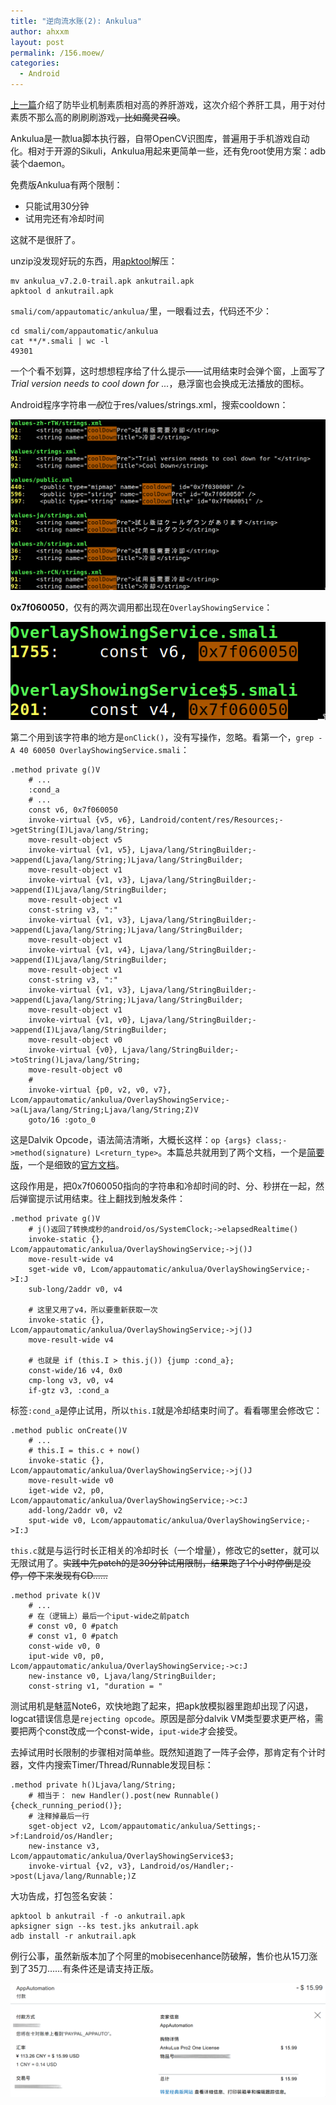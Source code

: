 ```yaml
---
title: "逆向流水账(2): Ankulua"
author: ahxxm
layout: post
permalink: /156.moew/
categories:
  - Android
---
```


[上一篇](https://ahxxm.com/155.moew/)介绍了防毕业机制素质相对高的养肝游戏，这次介绍个养肝工具，用于对付素质不那么高的刷刷刷游戏<del>，比如魔灵召唤</del>。

Ankulua是一款lua脚本执行器，自带OpenCV识图库，普遍用于手机游戏自动化。相对于开源的Sikuli，Ankulua用起来更简单一些，还有免root使用方案：adb装个daemon。

免费版Ankulua有两个限制：

- 只能试用30分钟
- 试用完还有冷却时间

这就不是很肝了。

unzip没发现好玩的东西，用[apktool](https://ibotpeaches.github.io/Apktool/)解压：
```
mv ankulua_v7.2.0-trail.apk ankutrail.apk
apktool d ankutrail.apk
```

`smali/com/appautomatic/ankulua/`里，一眼看过去，代码还不少：

```
cd smali/com/appautomatic/ankulua
cat **/*.smali | wc -l
49301
```

一个个看不划算，这时想想程序给了什么提示——试用结束时会弹个窗，上面写了*Trial version needs to cool down for ...*，悬浮窗也会换成无法播放的图标。

Android程序字符串*一般*位于res/values/strings.xml，搜索cooldown：

<img class="alignnone" src="https://raw.githubusercontent.com/ahxxm/ahxxm.github.io/master/images/ankulua/cooldown.png">

**0x7f060050**，仅有的两次调用都出现在`OverlayShowingService`：

<img class="alignnone" src="https://raw.githubusercontent.com/ahxxm/ahxxm.github.io/master/images/ankulua/cooldown-prompt.png">

第二个用到该字符串的地方是`onClick()`，没有写操作，忽略。看第一个，`grep -A 40 60050 OverlayShowingService.smali`：

```
.method private g()V 
    # ...
    :cond_a
    # ...
    const v6, 0x7f060050
    invoke-virtual {v5, v6}, Landroid/content/res/Resources;->getString(I)Ljava/lang/String;
    move-result-object v5
    invoke-virtual {v1, v5}, Ljava/lang/StringBuilder;->append(Ljava/lang/String;)Ljava/lang/StringBuilder;
    move-result-object v1
    invoke-virtual {v1, v3}, Ljava/lang/StringBuilder;->append(I)Ljava/lang/StringBuilder;
    move-result-object v1
    const-string v3, ":"
    invoke-virtual {v1, v3}, Ljava/lang/StringBuilder;->append(Ljava/lang/String;)Ljava/lang/StringBuilder;
    move-result-object v1
    invoke-virtual {v1, v4}, Ljava/lang/StringBuilder;->append(I)Ljava/lang/StringBuilder;
    move-result-object v1
    const-string v3, ":"
    invoke-virtual {v1, v3}, Ljava/lang/StringBuilder;->append(Ljava/lang/String;)Ljava/lang/StringBuilder;
    move-result-object v1
    invoke-virtual {v1, v0}, Ljava/lang/StringBuilder;->append(I)Ljava/lang/StringBuilder;
    move-result-object v0
    invoke-virtual {v0}, Ljava/lang/StringBuilder;->toString()Ljava/lang/String;
    move-result-object v0
    # 
    invoke-virtual {p0, v2, v0, v7}, Lcom/appautomatic/ankulua/OverlayShowingService;->a(Ljava/lang/String;Ljava/lang/String;Z)V
    goto/16 :goto_0
```

这是Dalvik Opcode，语法简洁清晰，大概长这样：`op {args} class;->method(signature) L<return_type>`。本篇总共就用到了两个文档，一个是[简要版](http://pallergabor.uw.hu/androidblog/dalvik_opcodes.html)，一个是细致的[官方文档](https://source.android.com/devices/tech/dalvik/dalvik-bytecode)。

这段作用是，把0x7f060050指向的字符串和冷却时间的时、分、秒拼在一起，然后弹窗提示试用结束。往上翻找到触发条件：

```
.method private g()V
    # j()返回了转换成秒的android/os/SystemClock;->elapsedRealtime()
    invoke-static {}, Lcom/appautomatic/ankulua/OverlayShowingService;->j()J
    move-result-wide v4
    sget-wide v0, Lcom/appautomatic/ankulua/OverlayShowingService;->I:J
    sub-long/2addr v0, v4
    
    # 这里又用了v4，所以要重新获取一次
    invoke-static {}, Lcom/appautomatic/ankulua/OverlayShowingService;->j()J
    move-result-wide v4 
    
    # 也就是 if (this.I > this.j()) {jump :cond_a};
    const-wide/16 v4, 0x0
    cmp-long v3, v0, v4
    if-gtz v3, :cond_a
```

标签`:cond_a`是停止试用，所以`this.I`就是冷却结束时间了。看看哪里会修改它：

```
.method public onCreate()V
    # ... 
    # this.I = this.c + now()
    invoke-static {}, Lcom/appautomatic/ankulua/OverlayShowingService;->j()J
    move-result-wide v0
    iget-wide v2, p0, Lcom/appautomatic/ankulua/OverlayShowingService;->c:J
    add-long/2addr v0, v2
    sput-wide v0, Lcom/appautomatic/ankulua/OverlayShowingService;->I:J
```

`this.c`就是与运行时长正相关的冷却时长（一个增量），修改它的setter，就可以无限试用了。<del>实践中先patch的是30分钟试用限制，结果跑了1个小时停倒是没停，停下来发现有CD……</del>

```
.method private k()V
    # ...
    # 在（逻辑上）最后一个iput-wide之前patch
    # const v0, 0 #patch
    # const v1, 0 #patch
    const-wide v0, 0
    iput-wide v0, p0, Lcom/appautomatic/ankulua/OverlayShowingService;->c:J
    new-instance v0, Ljava/lang/StringBuilder;
    const-string v1, "duration = "
```

测试用机是魅蓝Note6，欢快地跑了起来，把apk放模拟器里跑却出现了闪退，logcat错误信息是`rejecting opcode`。原因是部分dalvik VM类型要求更严格，需要把两个const改成一个const-wide，`iput-wide`才会接受。

去掉试用时长限制的步骤相对简单些。既然知道跑了一阵子会停，那肯定有个计时器，文件内搜索Timer/Thread/Runnable发现目标：

```
.method private h()Ljava/lang/String;
    # 相当于： new Handler().post(new Runnable() {check_running_period()};
    # 注释掉最后一行
    sget-object v2, Lcom/appautomatic/ankulua/Settings;->f:Landroid/os/Handler;
    new-instance v3, Lcom/appautomatic/ankulua/OverlayShowingService$3;
    invoke-virtual {v2, v3}, Landroid/os/Handler;->post(Ljava/lang/Runnable;)Z
```

大功告成，打包签名安装：

```
apktool b ankutrail -f -o ankutrail.apk
apksigner sign --ks test.jks ankutrail.apk
adb install -r ankutrail.apk
```

例行公事，虽然新版本加了个阿里的mobisecenhance防破解，售价也从15刀涨到了35刀……有条件还是请支持正版。

<img class="alignnone" src="https://raw.githubusercontent.com/ahxxm/ahxxm.github.io/master/images/ankulua/order-mosaic.png">


